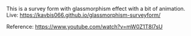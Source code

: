 This is a survey form with glassmorphism effect with a bit of animation.
Live: https://kavbis066.github.io/glassmorphism-surveyform/

Reference: https://www.youtube.com/watch?v=mW0Z1T8l7sU